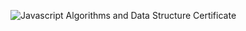 ![Javascript Algorithms and Data Structure Certificate](https://user-images.githubusercontent.com/95859352/167625174-55e578a8-77a1-47b5-8141-ad5c07503de2.png)
